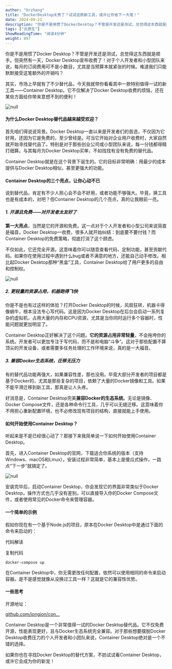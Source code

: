 ```yaml
---
author: "brzhang"
title: "DockerDesktop太贵了？试试这款新工具，或许让你省下一大笔！"
date: 2024-09-21
description: "你是不是用惯了DockerDesktop？不管是开发还是测试，总觉得这东西就是顺手。但突然有一天，DockerDesktop宣布收费了！对于个人开发者和小型团队来说，每月的订阅费用可不是小数目，尤"
tags: ["云原生"]
ShowReadingTime: "阅读4分钟"
weight: 897
---
```

你是不是用惯了Docker Desktop？不管是开发还是测试，总觉得这东西就是顺手。但突然有一天，Docker Desktop宣布收费了！对于个人开发者和小型团队来说，每月的订阅费用可不是小数目，尤其是当预算本就紧张的时候。难道我们只能默默接受这笔额外的开销吗？

其实，市场上早就有了不少替代品，今天我就带你看看其中一款特别值得一试的新工具——Container Desktop。它不仅解决了Docker Desktop收费的烦恼，还在某些方面给你带来意想不到的便利！

![](https://p3-xtjj-sign.byteimg.com/tos-cn-i-73owjymdk6/fa917b050ec04b9ab59691f47c5a059d~tplv-73owjymdk6-jj-mark-v1:0:0:0:0:5o6Y6YeR5oqA5pyv56S-5Yy6IEAgYnJ6aGFuZw==:q75.awebp?rk3s=f64ab15b&x-expires=1728095505&x-signature=Tlog2mOifso34cWgMaxK8V7pWCA%3D "null")

#### 为什么Docker Desktop替代品越来越受欢迎？

首先咱们得说说背景。Docker Desktop一直以来是开发者们的首选，不仅因为它好用，还因为它是免费的，至少曾经是。可当它开始对企业用户收费时，大家自然就开始寻找替代品了。特别是对于那些创业公司或小型团队来说，每一分钱都得精打细算。与其每月为Docker Desktop买单，不如找找有没有免费的替代品。

Container Desktop就是在这个背景下诞生的。它的目标非常明确：用最少的成本提供与Docker Desktop相似，甚至更强大的功能。

#### Container Desktop的三个亮点，让你心动不已

说到替代品，肯定有不少人担心会不会不好用，或者功能不够强大。毕竟，换工具也是有成本的，对吧？但Container Desktop的几个亮点，真的让我眼前一亮。

##### 1\. 开源且免费——对开发者太友好了

**第一大亮点**，当然是它的开源和免费。这一点对于个人开发者和小型公司来说简直是福音。Docker Desktop一收费，很多人就开始纠结：到底要不要付钱？而Container Desktop的免费策略，彻底打消了这个顾虑。

不仅如此，它还完全开源。这意味着你可以随意查看代码、定制功能，甚至贡献代码。如果你在使用过程中遇到什么bug或者不满意的地方，还能自己动手修改。相比起Docker Desktop那种“黑盒”工具，Container Desktop给了用户更多的自由和控制权。

![](https://p3-xtjj-sign.byteimg.com/tos-cn-i-73owjymdk6/7c958200ff624abd8ee2950d030b8852~tplv-73owjymdk6-jj-mark-v1:0:0:0:0:5o6Y6YeR5oqA5pyv56S-5Yy6IEAgYnJ6aGFuZw==:q75.awebp?rk3s=f64ab15b&x-expires=1728095505&x-signature=vq2lyjurCER5zv5sIhwm4iulzPA%3D "null")

##### 2\. 更轻量的资源占用，机器跑得飞快

你是不是也有过这样的体验？打开Docker Desktop的时候，风扇狂转，机器卡得像蜗牛，根本没法专心写代码。这是因为Docker Desktop在后台会启动一系列复杂的虚拟机，占用大量的内存和CPU资源，尤其是当你同时运行多个容器时，性能问题就更加明显了。

Container Desktop正好解决了这个问题。**它的资源占用非常轻量**，不会拖垮你的系统。开发者可以更加专注于写代码，而不是和电脑“斗争”。这对于那些配置不算顶尖的开发设备，或者需要多任务处理的工作环境来说，真的是一大福音。

##### 3\. 兼容Docker生态系统，迁移无压力

有的替代品功能再强大，如果兼容性差，那也没用。毕竟大部分开发者的项目都是基于Docker的，尤其是那些复杂的项目，依赖了大量的Docker镜像和工具。如果不能平滑迁移到新工具，那真是让人头疼。

好消息是，Container Desktop完美**兼容Docker的生态系统**。无论是镜像、Docker Compose文件，还是各种命令行工具，几乎可以无缝迁移。这意味着你不用担心重新配置环境，也不必修改现有项目的结构，直接就能上手使用。

#### 如何开始使用Container Desktop？

听起来是不是已经很心动了？那接下来我简单说一下如何开始使用Container Desktop。

首先，进入Container Desktop的官网，下载适合你系统的版本（支持Windows、macOS和Linux）。安装过程非常简单，基本上是傻瓜式操作，一路点“下一步”就搞定了。

![](https://p3-xtjj-sign.byteimg.com/tos-cn-i-73owjymdk6/5977716c8acd48bebfe8e8e4546132e6~tplv-73owjymdk6-jj-mark-v1:0:0:0:0:5o6Y6YeR5oqA5pyv56S-5Yy6IEAgYnJ6aGFuZw==:q75.awebp?rk3s=f64ab15b&x-expires=1728095505&x-signature=qvRHuwlnA1MERVdXXCYxrvwEuGI%3D "null")

安装完毕后，启动Container Desktop，你会发现它的界面非常类似于Docker Desktop，操作方式也几乎没有差别。可以直接导入你的Docker Compose文件，或者使用常见的Docker命令来管理容器。

#### 一个简单的示例

假如你现在有一个基于Node.js的项目，原本在Docker Desktop中是通过下面的命令来启动的：

 代码解读

复制代码

`docker-compose up`

在Container Desktop中，你无需更改任何配置，依然可以使用相同的命令来启动容器。是不是感觉就像从没换过工具一样？这就是它的兼容性优势。

#### 一些思考

开源地址：

[github.com/iongion/con…](https://link.juejin.cn?target=https%3A%2F%2Fgithub.com%2Fiongion%2Fcontainer-desktop "https://github.com/iongion/container-desktop")

Container Desktop是一个非常值得一试的Docker Desktop替代品。它不仅免费开源，性能表现更好，且与Docker生态系统完全兼容。对于那些想要摆脱Docker Desktop收费压力的个人开发者和小团队来说，Container Desktop绝对是一个不错的选择。

如果你也在寻找Docker Desktop的替代方案，不妨试试看Container Desktop，或许它会成为你的新宠！